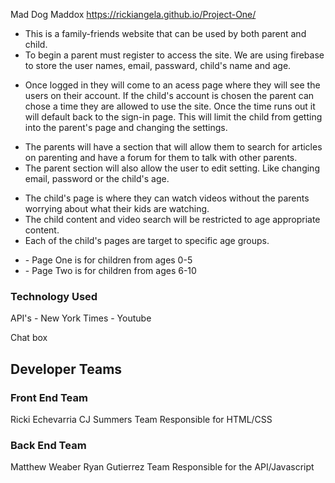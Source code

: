 <a href="assets/images/mdmlogo-transparent.png" width="100" height="100"></a> Mad Dog Maddox
https://rickiangela.github.io/Project-One/

 * This is a family-friends website that can be used by both parent and child.  
* To begin a parent must register to access the site.  We are using firebase to store the user names, email, passward, child's name and age. 

<a href="assets/images/page1.png" width="300" height="200"></a>

* Once logged in they will come to an acess page where they will see the users on their account.  If the child's account is chosen the parent can chose a time they are allowed to use the site.  Once the time runs out it will default back to the sign-in page.  This will limit the child from getting into the parent's page and changing the settings. 

<a href="assets/images/page2.png" width="150" height="100"></a>
<a href="assets/images/page2a.png" width="150" height="100"></a>

* The parents will have a section that will allow them to search for articles on parenting and have a forum for them to talk with other parents.
* The parent section will also allow the user to edit setting.  Like changing email, password or the child's age.

<a href="assets/images/page3.png" width="150" height="100"></a>
<a href="assets/images/page4.png" width="150" height="100"></a>

* The child's page is where they can watch videos without the parents worrying about what their kids are watching. 
* The child content and video search will be restricted to age appropriate content. 
* Each of the child's pages are target to specific age groups.  
<ul>
<li>- Page One is for children from ages 0-5</li>
<li>- Page Two is for children from ages 6-10</li>
</ul>

<a href="assets/images/page5.png" width="150" height="100"></a>
<a href="assets/images/page6.png" width="150" height="100"></a>


<h3>Technology Used</h3>
API's
 - New York Times
 - Youtube

Chat box 


<h2>Developer Teams</h2>

<h3>Front End Team</h3>
Ricki Echevarria 
CJ Summers 
Team Responsible for HTML/CSS

<h3>Back End Team</h3>
Matthew Weaber
Ryan Gutierrez
Team Responsible for the API/Javascript